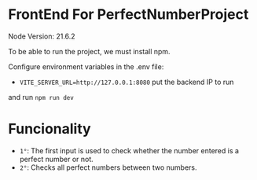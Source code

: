 # FrontEnd For PerfectNumberProject

Node Version: 21.6.2

To be able to run the project, we must install npm.

Configure environment variables in the .env file:
- `VITE_SERVER_URL=http://127.0.0.1:8080`
put the backend IP to run

and run `npm run dev`

# Funcionality

- `1°`: The first input is used to check whether the number entered is a perfect number or not.
- `2°`: Checks all perfect numbers between two numbers.

